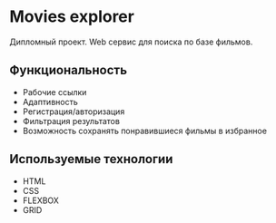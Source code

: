 # Movies explorer

Дипломный проект. Web сервис для поиска по базе фильмов.

## Функциональность

- Рабочие ссылки
- Адаптивность
- Регистрация/авторизация
- Фильтрация результатов
- Возможность сохранять понравившиеся фильмы в избранное

## Используемые технологии
- HTML
- CSS
- FLEXBOX
- GRID
